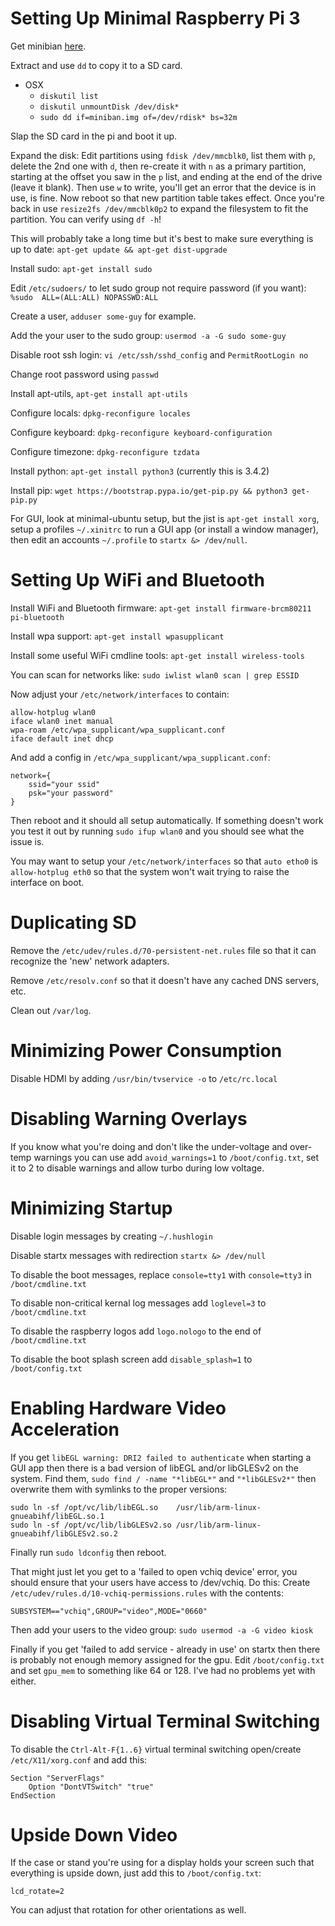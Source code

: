 # Setting Up Minimal Raspberry Pi 3
Get minibian [here](https://minibianpi.wordpress.com/setup/).

Extract and use `dd` to copy it to a SD card.

* OSX
    * `diskutil list`
    * `diskutil unmountDisk /dev/disk*`
    * `sudo dd if=miniban.img of=/dev/rdisk* bs=32m`

Slap the SD card in the pi and boot it up.

Expand the disk:
Edit partitions using `fdisk /dev/mmcblk0`, list them with `p`, delete the 2nd one
with `d`, then re-create it with `n` as a primary partition, starting at the offset
you saw in the `p` list, and ending at the end of the drive (leave it blank). Then
use `w` to write, you'll get an error that the device is in use, is fine.
Now reboot so that new partition table takes effect. Once you're back in use
`resize2fs /dev/mmcblk0p2` to expand the filesystem to fit the partition. You can
verify using `df -h`!

This will probably take a long time but it's best to make sure everything is
up to date: `apt-get update && apt-get dist-upgrade`

Install sudo: `apt-get install sudo`

Edit `/etc/sudoers/` to let sudo group not require password (if you want):
`%sudo  ALL=(ALL:ALL) NOPASSWD:ALL`

Create a user, `adduser some-guy` for example.

Add the your user to the sudo group: `usermod -a -G sudo some-guy`

Disable root ssh login: `vi /etc/ssh/sshd_config` and `PermitRootLogin no`

Change root password using `passwd`

Install apt-utils, `apt-get install apt-utils`

Configure locals: `dpkg-reconfigure locales`

Configure keyboard: `dpkg-reconfigure keyboard-configuration`

Configure timezone: `dpkg-reconfigure tzdata`

Install python: `apt-get install python3` (currently this is 3.4.2)

Install pip: `wget https://bootstrap.pypa.io/get-pip.py && python3 get-pip.py`

For GUI, look at minimal-ubuntu setup, but the jist is `apt-get install xorg`,
setup a profiles `~/.xinitrc` to run a GUI app (or install a window manager),
then edit an accounts `~/.profile` to `startx &> /dev/null`.


# Setting Up WiFi and Bluetooth
Install WiFi and Bluetooth firmware: `apt-get install firmware-brcm80211 pi-bluetooth`

Install wpa support: `apt-get install wpasupplicant`

Install some useful WiFi cmdline tools: `apt-get install wireless-tools`

You can scan for networks like: `sudo iwlist wlan0 scan | grep ESSID`

Now adjust your `/etc/network/interfaces` to contain:
```
allow-hotplug wlan0
iface wlan0 inet manual
wpa-roam /etc/wpa_supplicant/wpa_supplicant.conf
iface default inet dhcp
```

And add a config in `/etc/wpa_supplicant/wpa_supplicant.conf`:
```
network={
    ssid="your ssid"
    psk="your password"
}
```

Then reboot and it should all setup automatically. If something doesn't work you
test it out by running `sudo ifup wlan0` and you should see what the issue is.

You may want to setup your `/etc/network/interfaces` so that `auto etho0` is `allow-hotplug eth0`
so that the system won't wait trying to raise the interface on boot.


# Duplicating SD
Remove the `/etc/udev/rules.d/70-persistent-net.rules` file so that it can recognize
the 'new' network adapters.

Remove `/etc/resolv.conf` so that it doesn't have any cached DNS servers, etc.

Clean out `/var/log`.


# Minimizing Power Consumption
Disable HDMI by adding `/usr/bin/tvservice -o` to `/etc/rc.local`


# Disabling Warning Overlays
If you know what you're doing and don't like the under-voltage and over-temp
warnings you can use add `avoid_warnings=1` to `/boot/config.txt`, set it to 2
to disable warnings and allow turbo during low voltage.


# Minimizing Startup
Disable login messages by creating `~/.hushlogin`

Disable startx messages with redirection `startx &> /dev/null`

To disable the boot messages, replace `console=tty1` with `console=tty3` in `/boot/cmdline.txt`

To disable non-critical kernal log messages add `loglevel=3` to `/boot/cmdline.txt`

To disable the raspberry logos add `logo.nologo` to the end of `/boot/cmdline.txt`

To disable the boot splash screen add `disable_splash=1` to `/boot/config.txt`


# Enabling Hardware Video Acceleration
If you get `libEGL warning: DRI2 failed to authenticate` when starting a GUI app
then there is a bad version of libEGL and/or libGLESv2 on the system. Find them,
`sudo find / -name "*libEGL*"` and `"*libGLESv2*"` then overwrite them with
symlinks to the proper versions:
```
sudo ln -sf /opt/vc/lib/libEGL.so    /usr/lib/arm-linux-gnueabihf/libEGL.so.1
sudo ln -sf /opt/vc/lib/libGLESv2.so /usr/lib/arm-linux-gnueabihf/libGLESv2.so.2
```
Finally run `sudo ldconfig` then reboot.

That might just let you get to a 'failed to open vchiq device' error, you should
ensure that your users have access to /dev/vchiq. Do this:
Create `/etc/udev/rules.d/10-vchiq-permissions.rules` with the contents:
```
SUBSYSTEM=="vchiq",GROUP="video",MODE="0660"
```
Then add your users to the video group: `sudo usermod -a -G video kiosk`

Finally if you get 'failed to add service - already in use' on startx then there
is probably not enough memory assigned for the gpu. Edit `/boot/config.txt` and
set `gpu_mem` to something like 64 or 128. I've had no problems yet with either.


# Disabling Virtual Terminal Switching
To disable the `Ctrl-Alt-F{1..6}` virtual terminal switching open/create
`/etc/X11/xorg.conf` and add this:
```
Section "ServerFlags"
    Option "DontVTSwitch" "true"
EndSection
```

# Upside Down Video
If the case or stand you're using for a display holds your screen such that
everything is upside down, just add this to `/boot/config.txt`:
```
lcd_rotate=2
```
You can adjust that rotation for other orientations as well.
